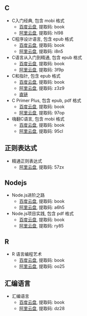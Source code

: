 ## C

- C入门经典, 包含 mobi 格式
  - [百度云盘](https://pan.baidu.com/s/1KwNVKz9UeAd0P78jfmlvKw), 提取码: book
  - [阿里云盘](https://www.aliyundrive.com/s/fieDUCu8mH8), 提取码: hl98
- C程序设计语言, 包含 epub 格式
  - [百度云盘](https://pan.baidu.com/s/1O4XxcGPzIt6SZh_iraFI9w), 提取码: book
  - [阿里云盘](https://www.aliyundrive.com/s/pM3hS7V41S2), 提取码: i8n5
- C语言从入门到精通, 包含 epub 格式
  - [百度云盘](https://pan.baidu.com/s/1BKJ6DlO7fNkceRALqO9iYA), 提取码: book
  - [阿里云盘](https://www.aliyundrive.com/s/xfU7VjH21tz), 提取码: 3f9p
- C和指针, 包含 epub 格式
  - [百度云盘](https://pan.baidu.com/s/1PPAQA3hvy6FjUs64RnBWww), 提取码: book
  - [阿里云盘](https://www.aliyundrive.com/s/TbZ8Bnkaci9), 提取码: z3z9
  - [直链](https://static.xjq.icu/book/C%20%E5%92%8C%E6%8C%87%E9%92%88.epub)
- C Primer Plus, 包含 epub, pdf 格式
  - [百度云盘](https://pan.baidu.com/s/1nAe2fWNgfnZ2nOAH36f2eg), 提取码: book
  - [阿里云盘](https://www.aliyundrive.com/s/PPFdMUwdRzd), 提取码: 97op
- 嗨翻C语言, 包含 mobi 格式
  - [百度云盘](https://pan.baidu.com/s/1L-Bd0uBVhJYZEdLgOaEZdg), 提取码: book
  - [阿里云盘](https://www.aliyundrive.com/s/WVzCuB3ZJur), 提取码: 95cl

## 正则表达式

- 精通正则表达式
  - [阿里云盘](https://www.aliyundrive.com/s/rkVFGy6nSv5), 提取码: 57zx

## Nodejs

- Node.js进阶之路
  - [百度云盘](https://pan.baidu.com/s/1MlgpjFA_drYFHEe2vfrxjg), 提取码: book
  - [阿里云盘](https://www.aliyundrive.com/s/Pe2XppW6vDi), 提取码: a6h5
- Node.js项目实践, 包含 pdf 格式
  - [百度云盘](https://pan.baidu.com/s/14r6wh1XtmGIbex-TXiRKxg), 提取码: book
  - [阿里云盘](https://www.aliyundrive.com/s/H6RZkHtYUMq), 提取码: ry85

## R

- R 语言编程艺术
  - [百度云盘](https://pan.baidu.com/s/1UKNw7JJUXWMUBZ3kZPYybw), 提取码: book
  - [阿里云盘](https://www.aliyundrive.com/s/EgywZXta1WE), 提取码: oo25

## 汇编语言

- 汇编语言
  - [百度云盘](https://pan.baidu.com/s/1jW1EGAA7zQsaoYmFwGbGUQ), 提取码: book
  - [阿里云盘](https://www.aliyundrive.com/s/PM8AQeX56N1), 提取码: dz28

